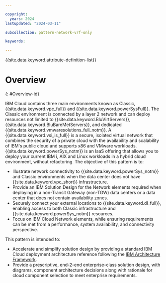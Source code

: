 ```yaml
---

copyright:
  years: 2024
lastupdated: "2024-03-11"

subcollection: pattern-network-vrf-only

keywords:

---
```


{{site.data.keyword.attribute-definition-list}}

# Overview
{: #Overview-id}

IBM Cloud contains three main environments known as Classic, {{site.data.keyword.vpc_full}} and {{site.data.keyword.powerSysFull}}. The Classic environment is connected by a layer 2 network and can deploy resources not limited to {{site.data.keyword.BluVirtServers}}, {{site.data.keyword.BluBareMetServers}}, and dedicated {{site.data.keyword.vmwaresolutions_full_notm}}. A {{site.data.keyword.vsi_is_full}}  is a secure, isolated virtual network that combines the security of a private cloud with the availability and scalability of IBM's public cloud and supports x86 and VMware workloads. {{site.data.keyword.powerSys_notm}} is an IaaS offering that allows you to deploy your current IBM i, AIX and Linux workloads in a hybrid cloud environment, without refactoring. The objective of this pattern is to:

-   Illustrate network connectivity to {{site.data.keyword.powerSys_notm}} and Classic environments when the data center does not have {{site.data.keyword.vpc_short}} infrastructure.
-   Provide an IBM Solution Design for the Network elements required when deploying in a non-Transit Gateway (non-TGW) data centers or a data center that does not contain availability zones.
-   Securely connect your external locations to {{site.data.keyword.dl_full}}, enabling access to both Classic infrastructure and {{site.data.keyword.powerSys_notm}} resources.
-   Focus on IBM Cloud Network elements, while ensuring requirements can be met from a performance, system availability, and connectivity perspective.

This pattern is intended to:

-   Accelerate and simplify solution design by providing a standard IBM Cloud deployment architecture reference following the [IBM Architecture Framework](/docs/architecture-framework).
-   Provide a prescriptive, end-2-end enterprise-class solution design, with diagrams, component architecture decisions along with rationale for cloud component selection to meet enterprise requirements.
